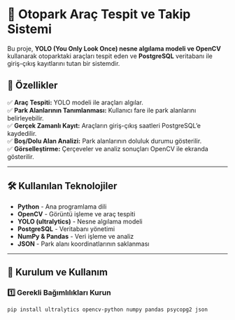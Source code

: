 # 🚗 Otopark Araç Tespit ve Takip Sistemi  

Bu proje, **YOLO (You Only Look Once) nesne algılama modeli ve OpenCV** kullanarak otoparktaki araçları tespit eden ve **PostgreSQL** veritabanı ile giriş-çıkış kayıtlarını tutan bir sistemdir.  

## 🚀 Özellikler  
✅ **Araç Tespiti:** YOLO modeli ile araçları algılar.  
✅ **Park Alanlarının Tanımlanması:** Kullanıcı fare ile park alanlarını belirleyebilir.  
✅ **Gerçek Zamanlı Kayıt:** Araçların giriş-çıkış saatleri PostgreSQL’e kaydedilir.  
✅ **Boş/Dolu Alan Analizi:** Park alanlarının doluluk durumu gösterilir.  
✅ **Görselleştirme:** Çerçeveler ve analiz sonuçları OpenCV ile ekranda gösterilir.  

---

## 🛠 Kullanılan Teknolojiler  
- **Python** - Ana programlama dili  
- **OpenCV** - Görüntü işleme ve araç tespiti  
- **YOLO (ultralytics)** - Nesne algılama modeli  
- **PostgreSQL** - Veritabanı yönetimi  
- **NumPy & Pandas** - Veri işleme ve analiz  
- **JSON** - Park alanı koordinatlarının saklanması  

---

## 📌 Kurulum ve Kullanım  

### 1️⃣ Gerekli Bağımlılıkları Kurun  
```bash
pip install ultralytics opencv-python numpy pandas psycopg2 json
